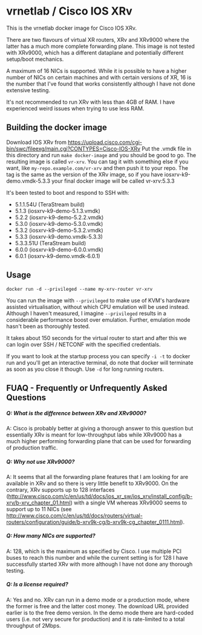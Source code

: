 vrnetlab / Cisco IOS XRv
========================
This is the vrnetlab docker image for Cisco IOS XRv.

There are two flavours of virtual XR routers, XRv and XRv9000 where the latter
has a much more complete forwarding plane. This image is not tested with
XRv9000, which has a different dataplane and potentially different setup/boot
mechanics.

A maximum of 16 NICs is supported. While it is possible to have a higher number
of NICs on certain machines and with certain versions of XR, 16 is the number
that I've found that works consistently although I have not done extensive
testing.

It's not recommended to run XRv with less than 4GB of RAM. I have experienced
weird issues when trying to use less RAM.

Building the docker image
-------------------------
Download IOS XRv from
https://upload.cisco.com/cgi-bin/swc/fileexg/main.cgi?CONTYPES=Cisco-IOS-XRv
Put the .vmdk file in this directory and run `make docker-image` and you
should be good to go. The resulting image is called `vr-xrv`. You can tag it
with something else if you want, like `my-repo.example.com/vr-xrv` and then
push it to your repo. The tag is the same as the version of the XRv image,
so if you have iosxrv-k9-demo.vmdk-5.3.3 your final docker image will be called
vr-xrv:5.3.3

It's been tested to boot and respond to SSH with:

 * 5.1.1.54U (TeraStream build)
 * 5.1.3 (iosxrv-k9-demo-5.1.3.vmdk)
 * 5.2.2 (iosxrv-k9-demo-5.2.2.vmdk)
 * 5.3.0 (iosxrv-k9-demo-5.3.0.vmdk)
 * 5.3.2 (iosxrv-k9-demo-5.3.2.vmdk)
 * 5.3.3 (iosxrv-k9-demo.vmdk-5.3.3)
 * 5.3.3.51U (TeraStream build)
 * 6.0.0 (iosxrv-k9-demo-6.0.0.vmdk)
 * 6.0.1 (iosxrv-k9-demo.vmdk-6.0.1)

Usage
-----
```
docker run -d --privileged --name my-xrv-router vr-xrv
```
You can run the image with `--privileged` to make use of KVM's hardware
assisted virtualisation, without which CPU emulation will be used instead.
Although I haven't measured, I imagine `--privileged` results in a considerable
performance boost over emulation. Further, emulation mode hasn't been as
thoroughly tested.

It takes about 150 seconds for the virtual router to start and after this we can
login over SSH / NETCONF with the specified credentials.

If you want to look at the startup process you can specify `-i -t` to docker
run and you'll get an interactive terminal, do note that docker will terminate
as soon as you close it though. Use `-d` for long running routers.

FUAQ - Frequently or Unfrequently Asked Questions
-------------------------------------------------
##### Q: What is the difference between XRv and XRv9000?
A: Cisco is probably better at giving a thorough answer to this question but
essentially XRv is meant for low-throughput labs while XRv9000 has a much
higher performing forwarding plane that can be used for forwarding of
production traffic.

##### Q: Why not use XRv9000?
A: It seems that all the forwarding plane features that I am looking for are
available in XRv and so there is very little benefit to XRv9000. On the
contrary, XRv supports up to 128 interfaces
(http://www.cisco.com/c/en/us/td/docs/ios_xr_sw/ios_xrv/install_config/b-xrv/b-xrv_chapter_01.html)
with a single VM whereas XRv9000 seems to support up to 11 NICs (see
http://www.cisco.com/c/en/us/td/docs/routers/virtual-routers/configuration/guide/b-xrv9k-cg/b-xrv9k-cg_chapter_0111.html).

##### Q: How many NICs are supported?
A: 128, which is the maximum as specified by Cisco. I use multiple PCI buses to
reach this number and while the current setting is for 128 I have successfully
started XRv with more although I have not done any thorough testing.

##### Q: Is a license required?
A: Yes and no. XRv can run in a demo mode or a production mode, where the
former is free and the latter cost money. The download URL provided earlier is
to the free demo version. In the demo mode there are hard-coded users (i.e. not
very secure for production) and it is rate-limited to a total throughput of
2Mbps.
